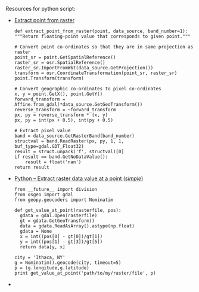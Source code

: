 Resources for python script:
- [Extract point from raster](http://pthelma.readthedocs.org/en/latest/dev/spatial.html#spatial.extract_point_from_raster)
	
	~~~
	def extract_point_from_raster(point, data_source, band_number=1):
    """Return floating-point value that corresponds to given point."""

    # Convert point co-ordinates so that they are in same projection as raster
    point_sr = point.GetSpatialReference()
    raster_sr = osr.SpatialReference()
    raster_sr.ImportFromWkt(data_source.GetProjection())
    transform = osr.CoordinateTransformation(point_sr, raster_sr)
    point.Transform(transform)

    # Convert geographic co-ordinates to pixel co-ordinates
    x, y = point.GetX(), point.GetY()
    forward_transform = Affine.from_gdal(*data_source.GetGeoTransform())
    reverse_transform = ~forward_transform
    px, py = reverse_transform * (x, y)
    px, py = int(px + 0.5), int(py + 0.5)

    # Extract pixel value
    band = data_source.GetRasterBand(band_number)
    structval = band.ReadRaster(px, py, 1, 1, buf_type=gdal.GDT_Float32)
    result = struct.unpack('f', structval)[0]
    if result == band.GetNoDataValue():
        result = float('nan')
    return result
    ~~~

- [Python – Extract raster data value at a point (*simple*)](https://waterprogramming.wordpress.com/2014/10/07/python-extract-raster-data-value-at-a-point/)
	
	~~~
	from __future__ import division
	from osgeo import gdal
	from geopy.geocoders import Nominatim
	 
	def get_value_at_point(rasterfile, pos):
	  gdata = gdal.Open(rasterfile)
	  gt = gdata.GetGeoTransform()
	  data = gdata.ReadAsArray().astype(np.float)
	  gdata = None
	  x = int((pos[0] - gt[0])/gt[1])
	  y = int((pos[1] - gt[3])/gt[5])
	  return data[y, x]
	 
	city = 'Ithaca, NY'
	g = Nominatim().geocode(city, timeout=5)
	p = (g.longitude,g.latitude)
	print get_value_at_point('path/to/my/raster/file', p)
	~~~

- 